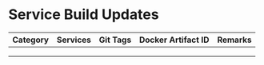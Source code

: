 # Service Build Updates

| Category | Services | Git Tags | Docker Artifact ID | Remarks |
| -------- | -------- | -------- | ------------------ | ------- |
|          |          |          |                    |         |
|          |          |          |                    |         |
|          |          |          |                    |         |
